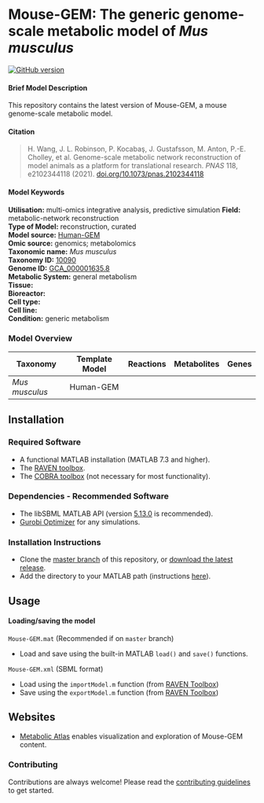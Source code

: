 
# Mouse-GEM: The generic genome-scale metabolic model of _Mus musculus_

[![GitHub version](https://badge.fury.io/gh/sysbiochalmers%2FMouse-GEM.svg)](https://badge.fury.io/gh/sysbiochalmers%2FMouse-GEM)


#### Brief Model Description

This repository contains the latest version of Mouse-GEM, a mouse genome-scale metabolic model.


#### Citation

 > H. Wang, J. L. Robinson, P. Kocabaş, J. Gustafsson, M. Anton, P.-E. Cholley, et al. Genome-scale metabolic network reconstruction of model animals as a platform for translational research. _PNAS_ 118, e2102344118 (2021). [doi.org/10.1073/pnas.2102344118](https://doi.org/10.1073/pnas.2102344118)

#### Model Keywords

**Utilisation:** multi-omics integrative analysis, predictive simulation
**Field:** metabolic-network reconstruction  
**Type of Model:** reconstruction, curated  
**Model source:** [Human-GEM](https://doi.org/10.1126/scisignal.aaz1482)   
**Omic source:** genomics; metabolomics   
**Taxonomic name:** _Mus musculus_  
**Taxonomy ID:** [10090](https://identifiers.org/taxonomy:10090)  
**Genome ID:** [GCA_000001635.8](https://identifiers.org/insdc.gca:GCA_000001635.8)  
**Metabolic System:** general metabolism  
**Tissue:**  
**Bioreactor:**    
**Cell type:**  
**Cell line:**  
**Condition:** generic metabolism


### Model Overview

|Taxonomy | Template Model | Reactions | Metabolites| Genes |
| ------------- |:-------------:|:-------------:|:-------------:|:-----:|
|_Mus musculus_ |   Human-GEM |    |  |  |


## Installation

### Required Software
* A functional MATLAB installation (MATLAB 7.3 and higher).
* The [RAVEN toolbox](https://github.com/SysBioChalmers/RAVEN).
* The [COBRA toolbox](https://github.com/opencobra/cobratoolbox) (not necessary for most functionality).


### Dependencies - Recommended Software
* The libSBML MATLAB API (version [5.13.0](https://sourceforge.net/projects/sbml/files/libsbml/5.13.0/stable/MATLAB%20interface/) is recommended).
* [Gurobi Optimizer](http://www.gurobi.com/registration/download-reg) for any simulations.


### Installation Instructions
* Clone the [master branch](https://github.com/SysBioChalmers/Mouse-GEM/tree/master) of this repository, or [download the latest release](https://github.com/SysBioChalmers/Mouse-GEM/releases/latest).
* Add the directory to your MATLAB path (instructions [here](https://se.mathworks.com/help/matlab/ref/addpath.html?requestedDomain=www.mathworks.com)).


## Usage

#### Loading/saving the model

`Mouse-GEM.mat` (Recommended if on `master` branch)
* Load and save using the built-in MATLAB `load()` and `save()` functions.

`Mouse-GEM.xml` (SBML format)
* Load using the `importModel.m` function (from [RAVEN Toolbox](https://github.com/SysBioChalmers/RAVEN))
* Save using the `exportModel.m` function (from [RAVEN Toolbox](https://github.com/SysBioChalmers/RAVEN))


## Websites

- [Metabolic Atlas](https://metabolicatlas.org/) enables visualization and exploration of Mouse-GEM content.


### Contributing

Contributions are always welcome! Please read the [contributing guidelines](.github/CONTRIBUTING.md) to get started.
